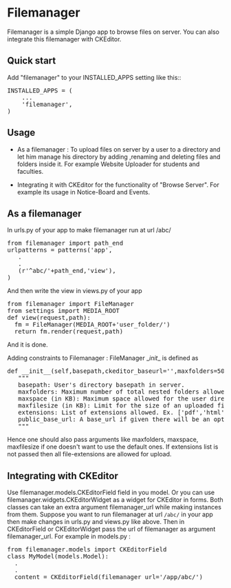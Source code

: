 Filemanager
===========

Filemanager is a simple Django app to browse files on server.
You can also integrate this filemanager with CKEditor.

Quick start
-----------

Add "filemanager" to your INSTALLED_APPS setting like this::
<pre>
INSTALLED_APPS = (
    ...
    'filemanager',
)
</pre>

Usage
-----

* As a filemanager : To upload files on server by a user to a directory and let him manage his directory by adding ,renaming and deleting files and folders inside it. For example Website Uploader for students and faculties.

* Integrating it with CKEditor for the functionality of "Browse Server". For example its usage in Notice-Board and Events.


As a filemanager
----------------

In urls.py of your app to make filemanager run at url /abc/
<pre>
from filemanager import path_end
urlpatterns = patterns('app',
   .
   .
   (r'^abc/'+path_end,'view'),
)
</pre>

And then write the view in views.py of your app
<pre>
from filemanager import FileManager
from settings import MEDIA_ROOT
def view(request,path):
  fm = FileManager(MEDIA_ROOT+'user_folder/')
  return fm.render(request,path)
</pre>
And it is done.

Adding constraints to Filemanager : 
FileManager \__init__ is defined as
<pre>
def __init__(self,basepath,ckeditor_baseurl='',maxfolders=50,maxspace=5*1024,maxfilesize=1*1024,public_url_base=None,extensions=None):
   """
   basepath: User's directory basepath in server.
   maxfolders: Maximum number of total nested folders allowed inside the user directory.
   maxspace (in KB): Maximum space allowed for the user directory.
   maxfilesize (in KB): Limit for the size of an uploaded file allowed in user directory.
   extensions: List of extensions allowed. Ex. ['pdf','html'] etc.
   public_base_url: A base_url if given there will be an option to copy file url with the given url_base.
   """
</pre>
Hence one should also pass arguments like maxfolders, maxspace, maxfilesize if one doesn't want to use the default ones.
If extensions list is not passed then all file-extensions are allowed for upload.

Integrating with CKEditor
-------------------------

Use filemanager.models.CKEditorField field in you model. Or you can use filemanager.widgets.CKEditorWidget as a widget for CKEditor in forms.
Both classes can take an extra argument filemanager_url while making instances from them.
Suppose you want to run filemanager at url `/abc/` in your app then make changes in urls.py and views.py like above.
Then in CKEditorField or CKEditorWidget pass the url of filemanager as argument filemanager_url.
For example in models.py :
<pre>
from filemanager.models import CKEditorField
class MyModel(models.Model):
  .
  .
  content = CKEditorField(filemanager_url='/app/abc/')
</pre>
  
